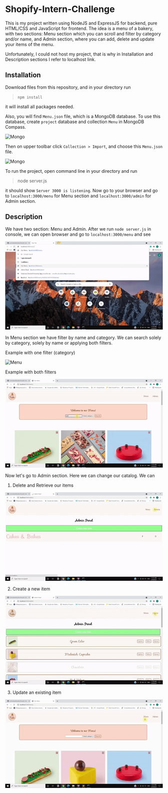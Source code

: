 # Shopify-Intern-Challenge
This is my project written using NodeJS and ExpressJS for backend, pure HTML/CSS and JavaScript for frontend.
The idea is a menu of a bakery, with two sections: Menu section which you can scroll and filter by category and/or name, and Admin section, where you can add, delete and update your items of the menu.

Unfortunately, I could not host my project, that is why in Installation and Description sections I refer to localhost link.  

## Installation
Download files from this repository, and in your directory run 
> ``` npm install ```
> >
it will install all packages needed.  

Also, you will find ```Menu.json``` file, which is a MongoDB database. To use this database, create ```project``` database and collection ```Menu``` in MongoDB Compass.  

![Mongo](/gifs/mongo.gif)  

Then on upper toolbar click ```Collection > Import```, and choose this ```Menu.json``` file.  

![Mongo](/gifs/jsonmongo.gif)  

To run the project, open command line in your directory and run
> node server.js
> >
it should show ```Server 3000 is listening```. Now go to your browser and go to ```localhost:3000/menu``` for Menu section and ```localhost:3000/admin``` for Admin section.  

## Description
We have two section: Menu and Admin. After we run ```node server.js``` in console, we can open browser and go to ```localhost:3000/menu``` and see  

![Menu](/gifs/menu.gif)  

In Menu section we have filter by name and category. We can search solely by category, solely by name or applying both filters.  

Example with one filter (category)  

![Menu](/gifs/category.gif)  

Example with both filters  

![Menu](/gifs/catname.gif)  

Now let's go to Admin section. Here we can change our catalog. We can  
1) Delete and Retrieve our items  

![Admin](/gifs/delret.gif)  

2) Create a new item  

![Admin](/gifs/create.gif)  

3) Update an existing item  

![Admin](/gifs/upd.gif)  

